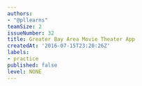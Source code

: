 ```yaml
---
authors:
- "@pllearns"
teamSize: 2
issueNumber: 32
title: Greater Bay Area Movie Theater App
createdAt: '2016-07-15T23:20:26Z'
labels:
- practice
published: false
level: NONE
---
```






